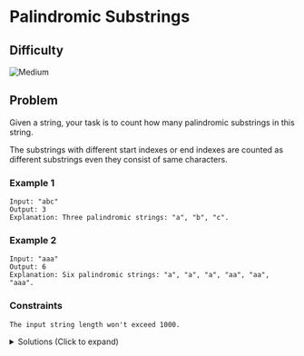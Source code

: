 # Palindromic Substrings

## Difficulty

![Medium](https://img.shields.io/badge/medium-ef6c00?style=for-the-badge&logoColor=white)

## Problem

Given a string, your task is to count how many palindromic substrings in this string.

The substrings with different start indexes or end indexes are counted as different substrings even they consist of same characters.

### Example 1

```
Input: "abc"
Output: 3
Explanation: Three palindromic strings: "a", "b", "c".
```

### Example 2

```
Input: "aaa"
Output: 6
Explanation: Six palindromic strings: "a", "a", "a", "aa", "aa", "aaa".
```

### Constraints

`The input string length won't exceed 1000.`

<details>
  <summary>Solutions (Click to expand)</summary>

### Explanation

#### Expand from centers

##### Intuition

Every single character is a palindrome by itself. The only way we can add to a string of a single character in a way that it still is a palindrome is if we add two of the same character at each end. Similarly we can add characters to an existing palindrome by adding two of the same characters at each end.

```
"a"

"bab"
 ^ ^


"bab"

"cbabc"
 ^   ^
```

We can apply the same logic for checking strings. If we start from a single character of a string and expand two pointers to each end checking that the characters at both pointers are always the same, then we know the string is a palindrome

```
cbabc
  ^

cbabc
 ^ ^

cbabc
^   ^
```

However this only works for strings of odd length and for checking substrings of odd length. For even length stirngs and substrings, we need to start at two characters.

```
cbaabc
  ^^

cbaabc
 ^  ^

cbaabc
^    ^
```

So if we want to check for substrings of both odd and even length, we need to start expansions at every single character and every two characters.

##### Implementation

We need a way to start searches for even length and odd length palindromic substrings. For odd length substrings we'll start two pointers at `s[i]` and `s[i]`

```
cbabc
  ^

cbabc
 ^ ^

cbaabc
^    ^

// 3 substrings starting from 'a'
```

For every even length substrings we'll start pointers at `s[i]` and `s[i + 1]`

```
cbaabc
  ^^
cbaabc
 ^  ^
cbaabc
^    ^

// 3 substrings starting from "aa"
```

We'll start 2 searches from every `s[i]` to find every possible palindrom substring

Time: `O(N^2)` Where `N` is the length of `s`

Space: `O(1)`

- [JavaScript](./palindromic-substrings.js)
- [TypeScript](./palindromic-substrings.ts)
- [Java](./palindromic-substrings.java)
- [Go](./palindromic-substrings.go)

</details>
